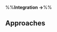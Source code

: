 <link rel="stylesheet" href="{{baseUrl}}/css/textbook.css">

<div class="website-content">

%%**Integration →**%%

## Approaches

<div id="main">

<include src="lateVsEarly/embed.md" />
<include src="bigBangVsIncremental/embed.md" />
<include src="topDownVsBottomUp/embed.md" />

</div>

</div>
